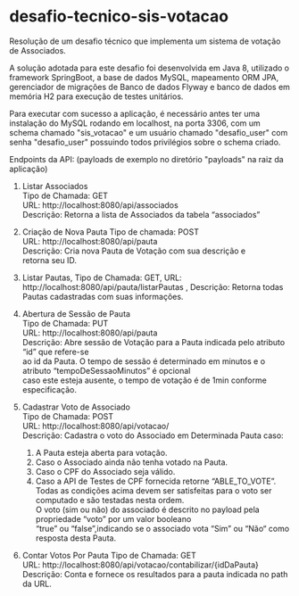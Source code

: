 # desafio-tecnico-sis-votacao
Resolução de um desafio técnico que implementa um sistema de votação de Associados.

A solução adotada para este desafio foi desenvolvida em Java 8, utilizado o
framework SpringBoot, a base de dados MySQL, mapeamento ORM JPA, gerenciador de migrações
de Banco de dados Flyway e banco de dados em memória H2 para execução de testes unitários.

Para executar com sucesso a aplicação, é necessário antes ter uma instalação do MySQL rodando 
em localhost, na porta 3306, com um schema chamado "sis_votacao" e um usuário chamado
"desafio_user" com senha "desafio_user" possuindo todos privilégios sobre o schema criado.

Endpoints da API: (payloads de exemplo no diretório "payloads" na raiz da aplicação)

1. Listar Associados<br/>
   Tipo de Chamada: GET<br/>
   URL: http://localhost:8080/api/associados<br/>
   Descrição: Retorna a lista de Associados da tabela “associados”<br/>
   
2. Criação de Nova Pauta
   Tipo de chamada: POST<br/>
   URL: http://localhost:8080/api/pauta<br/>
   Descrição: Cria nova Pauta de Votação com sua descrição e<br/>
   retorna seu ID.
      
 3. Listar Pautas, 
    Tipo de Chamada: GET, 
    URL: http://localhost:8080/api/pauta/listarPautas , 
    Descrição: Retorna todas Pautas cadastradas com suas informações.
   
4. Abertura de Sessão de Pauta<br/>
   Tipo de Chamada: PUT<br/>
   URL: http://localhost:8080/api/pauta<br/>
   Descrição: Abre sessão de Votação para a Pauta indicada pelo atributo “id” que refere-se<br/>
   ao id da Pauta. O tempo de sessão é determinado em minutos e o atributo “tempoDeSessaoMinutos” é opcional<br/>
   caso este esteja ausente, o tempo de votação é de 1min conforme especificação.
   
5. Cadastrar Voto de Associado<br/>
   Tipo de Chamada: POST<br/>
   URL: http://localhost:8080/api/votacao/<br/>
   Descrição: Cadastra o voto do Associado em Determinada Pauta caso:<br/>
      1. A Pauta esteja aberta para votação.
      2. Caso o Associado ainda não tenha votado na Pauta.
      3. Caso o CPF do Associado seja válido.
      4. Caso a API de Testes de CPF fornecida retorne “ABLE_TO_VOTE”.
   Todas as condições acima devem ser satisfeitas para o voto ser computado e são testadas nesta ordem.<br/>
   O voto (sim ou não) do associado é descrito no payload pela propriedade “voto” por um valor booleano<br/>
   “true” ou “false”,indicando se o associado vota “Sim” ou “Não“ como resposta desta Pauta.
   
 6. Contar Votos Por Pauta
    Tipo de Chamada: GET<br/>
    URL: http://localhost:8080/api/votacao/contabilizar/{idDaPauta}<br/>
    Descrição: Conta e fornece os resultados para a pauta indicada no path da URL.
